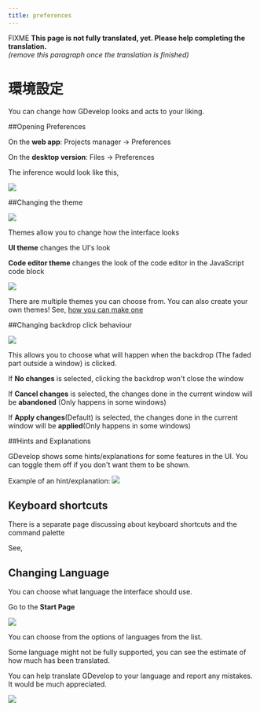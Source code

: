 ```yaml
---
title: preferences
---
```

FIXME **This page is not fully translated, yet. Please help completing the translation.**  
*(remove this paragraph once the translation is finished)*

# 環境設定

You can change how GDevelop looks and acts to your liking.

##Opening Preferences

On the **web app**: Projects manager → Preferences

On the **desktop version**: Files → Preferences

The inference would look like this,

![](/gdevelop5/preferences.png)

##Changing the theme

![](/gdevelop5/themes.png)

Themes allow you to change how the interface looks

**UI theme** changes the UI's look

**Code editor theme** changes the look of the code editor in the JavaScript code block

![](/gdevelop5/codeblockmonokai.png)

There are multiple themes you can choose from. You can also create your own themes! See, [how you can make one](https://github.com/4ian/GDevelop/blob/master/newIDE/README-themes.md)

##Changing backdrop click behaviour

![](/gdevelop5/dialogs.png)

This allows you to choose what will happen when the backdrop (The faded part outside a window) is clicked.

If **No changes** is selected, clicking the backdrop won't close the window

If **Cancel changes** is selected, the changes done in the current window will be **abandoned** (Only happens in some windows)

If **Apply changes**(Default) is selected, the changes done in the current window will be **applied**(Only happens in some windows)

##Hints and Explanations

GDevelop shows some hints/explanations for some features in the UI. You can toggle them off if you don't want them to be shown.

Example of an hint/explanation: ![](/gdevelop5/hints2.png)

## Keyboard shortcuts

There is a separate page discussing about keyboard shortcuts and the command palette

See, [](/gdevelop5/interface/command-pallete-and-shortcuts)

## Changing Language

You can choose what language the interface should use.

Go to the **Start Page**

![](/gdevelop5/changinglanguage1.png)

You can choose from the options of languages from the list.

Some language might not be fully supported, you can see the estimate of how much has been translated.

You can help translate GDevelop to your language and report any mistakes. It would be much appreciated.

![](/gdevelop5/changinglanguage2.png)
